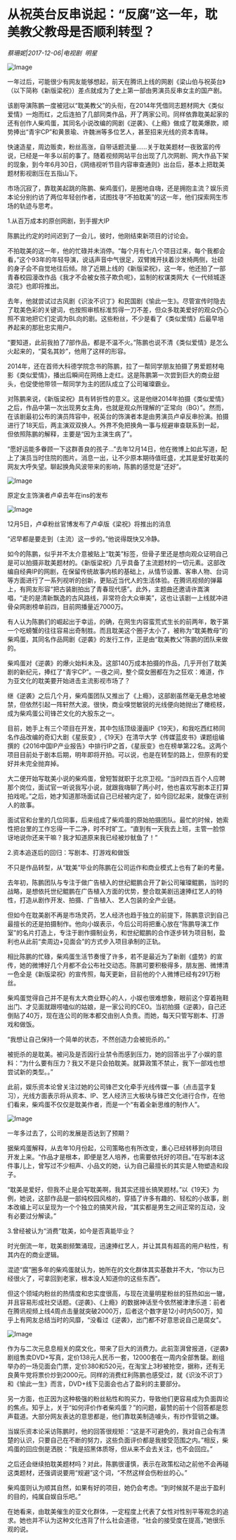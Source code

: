 # 从祝英台反串说起：“反腐”这一年，耽美教父教母是否顺利转型？

*蔡珊妮|2017-12-06|电视剧 
                                                明星*

![Image](http://si1.go2yd.com/get-image/0IufWsvyc1w)

一年过后，可能很少有网友能够想起，前天在腾讯上线的网剧《梁山伯与祝英台》（以下简称《新版梁祝》）差点就成为了史上第一部由男演员反串女主的国产剧。

该剧导演陈鹏一度被冠以“耽美教父”的头衔，在2014年凭借同志题材网大《类似爱情》一炮而红，之后连拍了几部同类作品，开了两家公司。同样依靠耽美起家的还有创作人柴鸡蛋，其同名小说改编的网剧《逆袭》、《上瘾》做成了耽美爆款，顺势捧出“青宇CP”和黄景瑜、许魏洲等多位艺人，甚至招来光线的资本青睐。

快速造星，周边贩卖，粉丝高涨，自带话题流量……关于耽美题材一夜致富的传说，已经是一年多以前的事了。随着视频网站平台出现了几次网剧、网大作品下架的现象，到今年6月30日，《网络视听节目内容审查通则》出台后，基本上把耽美题材影视剧压在五指山下。

市场沉寂了，靠耽美起跳的陈鹏、柴鸡蛋们，是圈地自嗨，还是拥抱主流？娱乐资本论分别约访了两位年轻创作者，试图找寻“不拍耽美”的这一年，他们探索网生市场的轨迹与思考。

1.从百万成本的原创网剧，到手握大IP

陈鹏比约定的时间迟到了一会儿，彼时，他刚结束新项目的讨论会。

不拍耽美的这一年，他的忙碌并未消停。“每个月有七八个项目过来，每个我都会看，”这个93年的年轻导演，说话声音中气很足，双臂摊开扶着沙发椅两侧，壮硕的身子会不自觉地往后倾。除了近期上线的《新版梁祝》，这一年，他还拍了一部青春校园漫改作品《我才不会被女孩子欺负呢》，监制的权谋类网大《一代倾城逐浪花》也即将推出。

去年，他就尝试过古风剧《识汝不识丁》和民国剧《愉此一生》。尽管宣传时隐去了耽美色彩的关键词，也按照审核标准剪得一刀不差，但众多耽美爱好的观众仍心照不宣地把它们定调为BL向的剧。这些粉丝，不少是看了《类似爱情》后最早培养起来的那批忠实用户。

“要知道，此前我拍了7部作品，都是不温不火。”陈鹏也说不清《类似爱情》是怎么火起来的，“莫名其妙”，他用了这样的形容。

2014年，还在首师大科德学院念书的陈鹏，拉了一帮同学朋友拍摄了男爱题材电影《类似爱情》，播出后瞬间在网络上走红。这是陈鹏第一次尝到巨大的商业甜头，也促使他带领一帮同学为主的团队成立了公司璀璨霸业。

对陈鹏来说，《新版梁祝》具有转折性的意义。这是他继2014年拍摄《类似爱情》之后，作品中第一次出现男女主角，也就是观众所理解的“正常向（BG）”。然而，在该剧最初公布的演员阵容中，祝英台的饰演者本是由男演员卢卓反串扮演。拍摄进行了18天后，两主演双双换人。外界不免把换角一事与规避审查联系到一起，但依照陈鹏的解释，主要是“因为主演生病了”。

“愿好运能多眷顾一下这群善良的孩子…”去年12月14日，他在微博上如此写道，配上了演员当时住院的图片。消息一出，让不少原本期待值旺盛，尤其是爱好耽美的网友大呼失望。聊起换角风波带来的影响，陈鹏的感觉是“还好”。

![Image](http://si1.go2yd.com/get-image/0IufWwERcPI)

原定女主饰演者卢卓去年在ins的发布

![Image](http://si1.go2yd.com/get-image/0IufWzYok1Q)

12月5日，卢卓粉丝官博发布了卢卓版《梁祝》将推出的消息

“迟早都是要走到（主流）这一步的。”他说得既快又冷静。

如今的陈鹏，似乎并不太介意被贴上“耽美”标签，但骨子里还是想向观众证明自己是可以拍摄非耽美题材的。《新版梁祝》几乎具备了主流题材的一切元素。这部改编自经典IP的网剧，在保留传统故事内核的基础上，从情节设置、客串人物、台词等方面进行了一系列视听的创新，更贴近当代人的生活体验。在腾讯视频的弹幕上，有网友形容“把古装剧拍出了青春现代感”。此外，主题曲还邀请许嵩演唱，“走的是清新飘逸的古风路线，非常符合大众审美”，这也让该剧一上线就冲进骨朵网剧榜单前四，目前网播量近7000万。

有人认为陈鹏们的崛起出于幸运，的确，在网生内容蛮荒式生长的前两年，敢于第一个吃螃蟹的往往容易出奇制胜。而且耽美这个圈子太小了，被称为“耽美教母”的柴鸡蛋，其同名作品网剧《逆袭》的发行工作，正是由“耽美教父”陈鹏的团队来做的。

柴鸡蛋对《逆袭》的爆火始料未及。这部140万成本拍摄的作品，几乎开创了耽美剧的新纪元，捧红了“青宇CP”。一夜之间，整个腐女圈都在为之狂欢：难道，作为亚文化的耽美要开始进击主流影视市场了？

继《逆袭》之后几个月，柴鸡蛋团队又推出了《上瘾》，这部剧虽然毫无悬念地被禁，但依然引起一阵轩然大波。很快，商业嗅觉敏锐的光线便向她抛出了橄榄枝，成为柴鸡蛋公司锋芒文化的大股东之一。

目前，她手上有三个项目在开发，其中包括顶级漫画IP《19天》，和我吃西红柿同名作品改编的奇幻大剧《星辰变》,《19天》在清华大学《传媒蓝皮书》课题组编撰的《2016中国IP产业报告》中排行IP之首，《星辰变》也在榜单第22名。这两个项目目前处于剧本后期，明年即将开拍。可以说，也是在转型的路上，但原有的爱好并未完全抛弃掉。

大二便开始写耽美小说的柴鸡蛋，曾短暂就职于北京卫视。“当时四五百个人应聘那个岗位，面试官一听说我写小说，就跟我嗨聊了两小时，他也喜欢写剧本正打算拍戏呢。”之后，她才知道那场面试自己已经被内定了，如今回忆起来，就像在讲别人的故事。

面试官和台里的几位同事，后来组成了柴鸡蛋的原始拍摄团队。最忙的时候，她索性把台里的工作忘得一干二净，时不时旷工。“直到有一天我去上班，主管一脸惊讶地说你还来干嘛？我才知道原来我已经被炒鱿鱼了！”

2.资本追逐后的回归：写剧本、打游戏和做饭

不只是作品转型，从“耽美”毕业的陈鹏在公司运作和商业模式上也有了新的考量。

去年初，陈鹏团队与专注于做广告植入的世纪鲲鹏合开了新公司璀璨鲲鹏，当时的战略，是想依托世纪鲲鹏在广告植入方面的优势，整合耽美剧迅速捧红艺人的特性，打造从剧作开发、拍摄、广告植入、艺人包装的全产业链。

但如今在耽美剧不再是市场灵药，艺人经济也趋于独立的前提下，陈鹏意识到自己最擅长的还是拍摄制作。他向小娱表示，今后公司将把重心放在“陈鹏导演工作室”的名片打造上，专注于剧作摄制业务，和世纪鲲鹏的合作逐步转为项目制，盈利也从此前“卖周边+见面会”的方式步入项目承制的正轨。

相比陈鹏的忙碌，柴鸡蛋生活节奏慢了许多，若不是最近为了新剧《盛势》的宣传，她的微博好几个月都不会公布社交动态。陈鹏可要积极得多，朋友圈、微博清一色全是《新版梁祝》的宣传照，每天更新，目前他的个人微博已经有291万粉丝。

柴鸡蛋觉得自己并不是有太大商业野心的人，小娱也很难想象，眼前这个穿着拖鞋出门、才见面就跟唠嗑似的姑娘，是一家公司的CEO。当初拍摄《逆袭》，自己还倒贴了40万，现在连公司的账本都交由别人负责。而她，每天只管写剧本、打游戏和做饭。

“我想让自己保持一个简单的状态，不然创造力会被扼杀的。”

被扼杀的是耽美。被问及是否因行业禁令而感到压力，她的回答出乎了小娱的意料：“为什么要有压力？我又不是只会拍耽美。就算政策不禁止，我下一部戏也想尝试新的类型。。”

此前，娱乐资本论曾关注过她的公司锋芒文化牵手光线传媒一事（点击蓝字复习），光线方面表示将从资本、IP、艺人经济三大板块与锋芒文化进行合作，在他们看来，柴鸡蛋不仅仅是耽美作者，而是一个“有着全新思维的制作人”。

![Image](http://si1.go2yd.com/get-image/0IufWu3fWls)

一年多过去了，公司的发展是否达到了预期？

据柴鸡蛋解释，从去年10月份起，公司策略也有所改变，重心已经转移到向项目开发上来。“作品才是根本，即便是艺人培养，也需要依托好的项目。”在写剧本这件事儿上，曾写过不少相声、小品文的她，认为自己最擅长的其实是人物塑造和段子。

“耽美是爱好，但我不止是会写耽美啊，我其实还擅长搞笑题材。”以《19天》为例，她说，这部作品是一部纯校园风格的，穿插了许多有趣的、轻松的小故事，剧本改编上可以呈现为一个个独立的搞笑片段，“其实都是男生之间正常的互动，没有必要过分解读。”

3.曾经被认为“消费”耽美，如今是否真能毕业？

时光倒流一年，耽美剧频繁涌现，迅速捧红艺人，并让其具有超高的用户粘性，有其内在的商业逻辑。

混迹“腐”圈多年的柴鸡蛋就认为，她所在的文化群体其实基数并不大，“你以为已经很火了，可拿回到老家，根本没人知道你的这些东西”。

但这个领域内粉丝的热情度和忠实度很高，与现在流量明星粉丝的狂热如出一辙，并且容易形成社交话题。《逆袭》、《上瘾》的数据神话至今依然被津津乐道：前者在腾讯视频上线4周点击量就突破2000万，后者这个数字是12小时内500万，知乎上有网友总结当时的风靡，“没看过《逆袭》，出门都不好意思说自己是腐女”。

![Image](http://si1.go2yd.com/get-image/0IufWyFEfOC)

作为与二次元息息相关的腐文化，带来了巨大的消费力。此前澎湃曾报道，《逆袭》剧组售卖DVD+写真，定价138元人民币一套，12000套在一周内全部售罄。剧组举办的一场见面会门票，定价380和520元，在淘宝上3秒被抢空，据称，还有无良黄牛党将票价炒到2000元。同样的消费红利陈鹏也感受过，就《识汝不识丁》和《愉此一生》而言，DVD+线下见面会也占了盈利的主要部分。

另一方面，也正因为这种极强的粉丝粘性和购买力，导致他们更容易成为负面舆论的焦点。知乎上，关于“如何评价作者柴鸡蛋？”的问题，最赞的前十个回答都是怨声载道。大部分网友表达的意思都是，他们靠耽美制造噱头，有炒作营销之嫌。

当娱乐资本论采访陈鹏时，他的回答很规矩：“这是不可避免的，我对自己会有清楚的认识，只要自己在不断的努力，这些负面评价都是我接受范围之内。”相反，柴鸡蛋的回应倒是洒脱：“我是招黑体质呀，但从来不会去关注，也不会回应。”

之后还会继续拍耽美题材吗？对此，陈鹏很谨慎，表示在政策松动之前他不会再碰这类题材，还强调说要用“规避”这个词，“不然这样会伤粉丝的心。”

柴鸡蛋则认为顺其自然，如果有好的项目，她仍会考虑。“到时候就不是出于盈利的目的，纯属自娱自乐吧。”

在她看来，由耽美催生的亚文化群体，一定程度上代表了女性对性别平等观念的追求。她也并不认为这种文化违背了什么社会道德，“社会的接受度在提高，”她很乐观的说。

